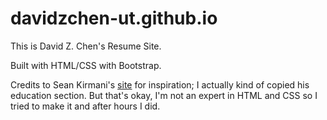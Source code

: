 # davidzchen-ut.github.io

This is David Z. Chen's Resume Site. 

Built with HTML/CSS with Bootstrap. 

Credits to Sean Kirmani's [site](https://kirmani.io) for inspiration; I actually kind of copied his education section. But that's okay, I'm not an expert in HTML and CSS so I tried to make it and after hours I did.
